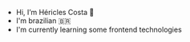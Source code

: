 - Hi, I’m Héricles Costa 👋
- I'm brazilian :brazil:
- I'm currently learning some frontend technologies
